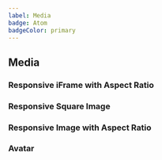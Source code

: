```yaml
---
label: Media
badge: Atom
badgeColor: primary
---
```


## Media

<ComponentMeta name="NMedia" />

### Responsive iFrame with Aspect Ratio

<ComponentDemo name="MediaIframe" />

### Responsive Square Image

<ComponentDemo name="MediaSquare" />

### Responsive Image with Aspect Ratio

<ComponentDemo name="MediaImageRatio" />

### Avatar

<ComponentDemo name="MediaAvatar" />
